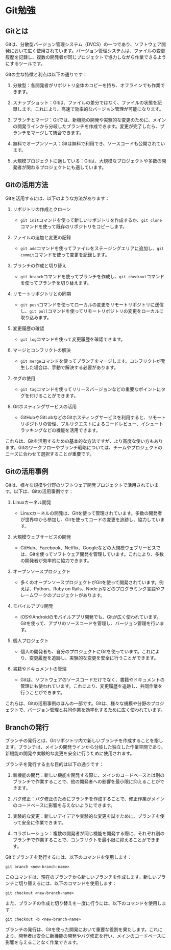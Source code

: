 # Git勉強

## Gitとは

Gitは、分散型バージョン管理システム（DVCS）の一つであり、ソフトウェア開発において広く使用されています。バージョン管理システムは、ファイルの変更履歴を記録し、複数の開発者が同じプロジェクトで協力しながら作業できるようにするツールです。

Gitの主な特徴と利点は以下の通りです：

1. 分散型：各開発者がリポジトリ全体のコピーを持ち、オフラインでも作業できます。

2. スナップショット：Gitは、ファイルの差分ではなく、ファイルの状態を記録します。これにより、高速で効率的なバージョン管理が可能になります。

3. ブランチとマージ：Gitでは、新機能の開発や実験的な変更のために、メインの開発ラインから分岐したブランチを作成できます。変更が完了したら、ブランチをマージして統合できます。

4. 無料でオープンソース：Gitは無料で利用でき、ソースコードも公開されています。

5. 大規模プロジェクトに適している：Gitは、大規模なプロジェクトや多数の開発者が関わるプロジェクトにも適しています。

## Gitの活用方法

Gitを活用するには、以下のような方法があります：

1. リポジトリの作成とクローン
   - `git init`コマンドを使って新しいリポジトリを作成するか、`git clone`コマンドを使って既存のリポジトリをコピーします。

2. ファイルの追加と変更の記録
   - `git add`コマンドを使ってファイルをステージングエリアに追加し、`git commit`コマンドを使って変更を記録します。

3. ブランチの作成と切り替え
   - `git branch`コマンドを使ってブランチを作成し、`git checkout`コマンドを使ってブランチを切り替えます。

4. リモートリポジトリとの同期
   - `git push`コマンドを使ってローカルの変更をリモートリポジトリに送信し、`git pull`コマンドを使ってリモートリポジトリの変更をローカルに取り込みます。

5. 変更履歴の確認
   - `git log`コマンドを使って変更履歴を確認できます。

6. マージとコンフリクトの解決
   - `git merge`コマンドを使ってブランチをマージします。コンフリクトが発生した場合は、手動で解決する必要があります。

7. タグの使用
   - `git tag`コマンドを使ってリリースバージョンなどの重要なポイントにタグを付けることができます。

8. Gitホスティングサービスの活用
   - GitHubやGitLabなどのGitホスティングサービスを利用すると、リモートリポジトリの管理、プルリクエストによるコードレビュー、イシュートラッキングなどの機能を活用できます。

これらは、Gitを活用するための基本的な方法ですが、より高度な使い方もあります。Gitのワークフローやブランチ戦略については、チームやプロジェクトのニーズに合わせて選択することが重要です。



## Gitの活用事例

Gitは、様々な規模や分野のソフトウェア開発プロジェクトで活用されています。以下は、Gitの活用事例です：

1. Linuxカーネル開発
   - Linuxカーネルの開発は、Gitを使って管理されています。多数の開発者が世界中から参加し、Gitを使ってコードの変更を追跡し、協力しています。

2. 大規模ウェブサービスの開発
   - GitHub、Facebook、Netflix、Googleなどの大規模ウェブサービスでは、Gitを使ってソフトウェア開発を管理しています。これにより、多数の開発者が効率的に協力できます。

3. オープンソースプロジェクト
   - 多くのオープンソースプロジェクトがGitを使って開発されています。例えば、Python、Ruby on Rails、Node.jsなどのプログラミング言語やフレームワークのプロジェクトがあります。

4. モバイルアプリ開発
   - iOSやAndroidのモバイルアプリ開発でも、Gitが広く使われています。Gitを使って、アプリのソースコードを管理し、バージョン管理を行います。

5. 個人プロジェクト
   - 個人の開発者も、自分のプロジェクトにGitを使っています。これにより、変更履歴を追跡し、実験的な変更を安全に行うことができます。

6. 書籍やドキュメントの管理
   - Gitは、ソフトウェアのソースコードだけでなく、書籍やドキュメントの管理にも使われています。これにより、変更履歴を追跡し、共同作業を行うことができます。

これらは、Gitの活用事例のほんの一部です。Gitは、様々な規模や分野のプロジェクトで、バージョン管理と共同作業を効率化するために広く使われています。

## Branchの発行

ブランチの発行とは、Gitリポジトリ内で新しいブランチを作成することを指します。ブランチは、メインの開発ラインから分岐した独立した作業空間であり、新機能の開発や実験的な変更を安全に行うために使用されます。

ブランチを発行する主な目的は以下の通りです：

1. 新機能の開発：新しい機能を開発する際に、メインのコードベースとは別のブランチで作業することで、他の開発者への影響を最小限に抑えることができます。

2. バグ修正：バグ修正のためにブランチを作成することで、修正作業がメインのコードベースに影響を与えないようにできます。

3. 実験的な変更：新しいアイデアや実験的な変更を試すために、ブランチを使って安全に作業できます。

4. コラボレーション：複数の開発者が同じ機能を開発する際に、それぞれ別のブランチで作業することで、コンフリクトを最小限に抑えることができます。

Gitでブランチを発行するには、以下のコマンドを使用します：

```
git branch <new-branch-name>
```

このコマンドは、現在のブランチから新しいブランチを作成します。新しいブランチに切り替えるには、以下のコマンドを使用します：

```
git checkout <new-branch-name>
```

また、ブランチの作成と切り替えを一度に行うには、以下のコマンドを使用します：

```
git checkout -b <new-branch-name>
```

ブランチの発行は、Gitを使った開発において重要な役割を果たします。これにより、開発者は安全に新機能の開発やバグ修正を行い、メインのコードベースに影響を与えることなく作業できます。